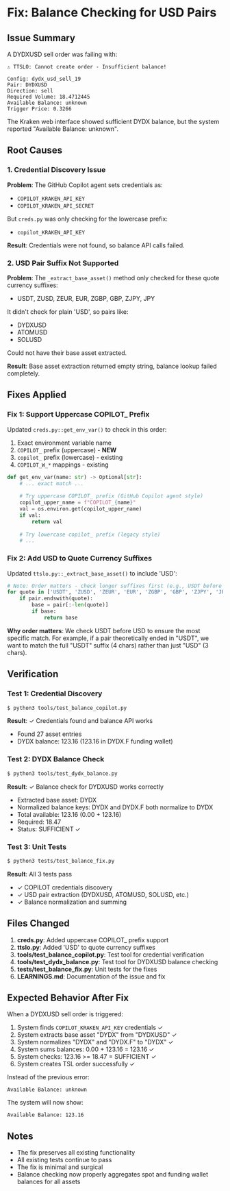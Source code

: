 # Fix: Balance Checking for USD Pairs

## Issue Summary

A DYDXUSD sell order was failing with:
```
⚠️ TTSLO: Cannot create order - Insufficient balance!

Config: dydx_usd_sell_19
Pair: DYDXUSD
Direction: sell
Required Volume: 18.4712445
Available Balance: unknown
Trigger Price: 0.3266
```

The Kraken web interface showed sufficient DYDX balance, but the system reported "Available Balance: unknown".

## Root Causes

### 1. Credential Discovery Issue

**Problem**: The GitHub Copilot agent sets credentials as:
- `COPILOT_KRAKEN_API_KEY`
- `COPILOT_KRAKEN_API_SECRET`

But `creds.py` was only checking for the lowercase prefix:
- `copilot_KRAKEN_API_KEY`

**Result**: Credentials were not found, so balance API calls failed.

### 2. USD Pair Suffix Not Supported

**Problem**: The `_extract_base_asset()` method only checked for these quote currency suffixes:
- USDT, ZUSD, ZEUR, EUR, ZGBP, GBP, ZJPY, JPY

It didn't check for plain 'USD', so pairs like:
- DYDXUSD
- ATOMUSD
- SOLUSD

Could not have their base asset extracted.

**Result**: Base asset extraction returned empty string, balance lookup failed completely.

## Fixes Applied

### Fix 1: Support Uppercase COPILOT_ Prefix

Updated `creds.py::get_env_var()` to check in this order:
1. Exact environment variable name
2. `COPILOT_` prefix (uppercase) - **NEW**
3. `copilot_` prefix (lowercase) - existing
4. `COPILOT_W_*` mappings - existing

```python
def get_env_var(name: str) -> Optional[str]:
    # ... exact match ...
    
    # Try uppercase COPILOT_ prefix (GitHub Copilot agent style)
    copilot_upper_name = f"COPILOT_{name}"
    val = os.environ.get(copilot_upper_name)
    if val:
        return val
    
    # Try lowercase copilot_ prefix (legacy style)
    # ...
```

### Fix 2: Add USD to Quote Currency Suffixes

Updated `ttslo.py::_extract_base_asset()` to include 'USD':

```python
# Note: Order matters - check longer suffixes first (e.g., USDT before USD)
for quote in ['USDT', 'ZUSD', 'ZEUR', 'EUR', 'ZGBP', 'GBP', 'ZJPY', 'JPY', 'USD']:
    if pair.endswith(quote):
        base = pair[:-len(quote)]
        if base:
            return base
```

**Why order matters**: We check USDT before USD to ensure the most specific match. For example, if a pair theoretically ended in "USDT", we want to match the full "USDT" suffix (4 chars) rather than just "USD" (3 chars).

## Verification

### Test 1: Credential Discovery

```bash
$ python3 tools/test_balance_copilot.py
```

**Result**: ✓ Credentials found and balance API works
- Found 27 asset entries
- DYDX balance: 123.16 (123.16 in DYDX.F funding wallet)

### Test 2: DYDX Balance Check

```bash
$ python3 tools/test_dydx_balance.py
```

**Result**: ✓ Balance check for DYDXUSD works correctly
- Extracted base asset: DYDX
- Normalized balance keys: DYDX and DYDX.F both normalize to DYDX
- Total available: 123.16 (0.00 + 123.16)
- Required: 18.47
- Status: SUFFICIENT ✓

### Test 3: Unit Tests

```bash
$ python3 tests/test_balance_fix.py
```

**Result**: All 3 tests pass
- ✓ COPILOT credentials discovery
- ✓ USD pair extraction (DYDXUSD, ATOMUSD, SOLUSD, etc.)
- ✓ Balance normalization and summing

## Files Changed

1. **creds.py**: Added uppercase COPILOT_ prefix support
2. **ttslo.py**: Added 'USD' to quote currency suffixes
3. **tools/test_balance_copilot.py**: Test tool for credential verification
4. **tools/test_dydx_balance.py**: Test tool for DYDXUSD balance checking
5. **tests/test_balance_fix.py**: Unit tests for the fixes
6. **LEARNINGS.md**: Documentation of the issue and fix

## Expected Behavior After Fix

When a DYDXUSD sell order is triggered:

1. System finds `COPILOT_KRAKEN_API_KEY` credentials ✓
2. System extracts base asset "DYDX" from "DYDXUSD" ✓
3. System normalizes "DYDX" and "DYDX.F" to "DYDX" ✓
4. System sums balances: 0.00 + 123.16 = 123.16 ✓
5. System checks: 123.16 >= 18.47 = SUFFICIENT ✓
6. System creates TSL order successfully ✓

Instead of the previous error:
```
Available Balance: unknown
```

The system will now show:
```
Available Balance: 123.16
```

## Notes

- The fix preserves all existing functionality
- All existing tests continue to pass
- The fix is minimal and surgical
- Balance checking now properly aggregates spot and funding wallet balances for all assets
